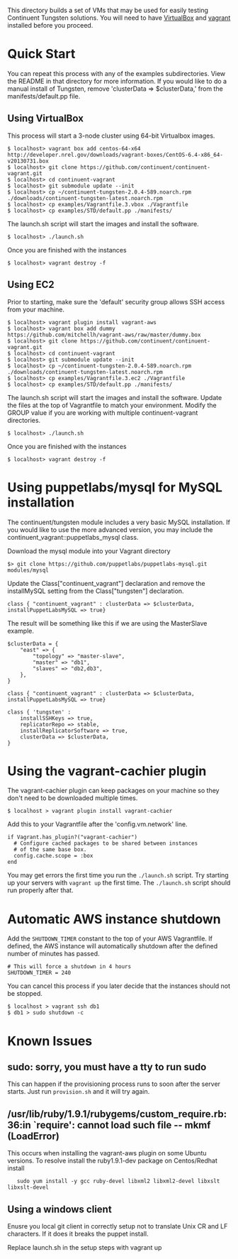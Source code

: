 This directory builds a set of VMs that may be used for easily testing Continuent Tungsten solutions. You will need to have [VirtualBox](https://www.virtualbox.org/) and [vagrant](http://www.vagrantup.com/) installed before you proceed.

# Quick Start

You can repeat this process with any of the examples subdirectories. View the README in that directory for more information. If you would like to do a manual install of Tungsten, remove 'clusterData => $clusterData,' from the manifests/default.pp file.

## Using VirtualBox

This process will start a 3-node cluster using 64-bit Virtualbox images.

    $ localhost> vagrant box add centos-64-x64 http://developer.nrel.gov/downloads/vagrant-boxes/CentOS-6.4-x86_64-v20130731.box
    $ localhost> git clone https://github.com/continuent/continuent-vagrant.git
    $ localhost> cd continuent-vagrant
    $ localhost> git submodule update --init
    $ localhost> cp ~/continuent-tungsten-2.0.4-589.noarch.rpm ./downloads/continuent-tungsten-latest.noarch.rpm
    $ localhost> cp examples/Vagrantfile.3.vbox ./Vagrantfile
    $ localhost> cp examples/STD/default.pp ./manifests/
    
The launch.sh script will start the images and install the software.
    
    $ localhost> ./launch.sh

Once you are finished with the instances

    $ localhost> vagrant destroy -f
    
## Using EC2

Prior to starting, make sure the 'default' security group allows SSH access from your machine.

    $ localhost> vagrant plugin install vagrant-aws  
    $ localhost> vagrant box add dummy https://github.com/mitchellh/vagrant-aws/raw/master/dummy.box
    $ localhost> git clone https://github.com/continuent/continuent-vagrant.git
    $ localhost> cd continuent-vagrant
    $ localhost> git submodule update --init
    $ localhost> cp ~/continuent-tungsten-2.0.4-589.noarch.rpm ./downloads/continuent-tungsten-latest.noarch.rpm
    $ localhost> cp examples/Vagrantfile.3.ec2 ./Vagrantfile
    $ localhost> cp examples/STD/default.pp ./manifests/
    
The launch.sh script will start the images and install the software. Update the files at the top of Vagrantfile to match your environment. Modify the GROUP value if you are working with multiple continuent-vagrant directories.

    $ localhost> ./launch.sh

Once you are finished with the instances

    $ localhost> vagrant destroy -f

# Using puppetlabs/mysql for MySQL installation

The continuent/tungsten module includes a very basic MySQL installation. If you would like to use the more advanced version, you may include the continuent\_vagrant::puppetlabs\_mysql class.

Download the mysql module into your Vagrant directory

    $> git clone https://github.com/puppetlabs/puppetlabs-mysql.git modules/mysql
    
Update the Class["continuent_vagrant"] declaration and remove the installMySQL setting from the Class["tungsten"] declaration.

    class { "continuent_vagrant" : clusterData => $clusterData, installPuppetLabsMySQL => true}
    
The result will be something like this if we are using the MasterSlave example.

    $clusterData = {
    	"east" => {
    		"topology" => "master-slave",
    		"master" => "db1",
    		"slaves" => "db2,db3",
    	},
    }
    
    class { "continuent_vagrant" : clusterData => $clusterData, installPuppetLabsMySQL => true}

    class { 'tungsten' :
    	installSSHKeys => true,
    	replicatorRepo => stable,
    	installReplicatorSoftware => true,
    	clusterData => $clusterData,
    }
    
# Using the vagrant-cachier plugin

The vagrant-cachier plugin can keep packages on your machine so they don't need to be downloaded multiple times.

    $ localhost > vagrant plugin install vagrant-cachier
    
Add this to your Vagrantfile after the 'config.vm.network' line.

    if Vagrant.has_plugin?("vagrant-cachier")
      # Configure cached packages to be shared between instances 
      # of the same base box.
      config.cache.scope = :box
    end
    
You may get errors the first time you run the `./launch.sh` script. Try starting up your servers with `vagrant up` the first time. The `./launch.sh` script should run properly after that.

# Automatic AWS instance shutdown

Add the `SHUTDOWN_TIMER` constant to the top of your AWS Vagrantfile. If defined, the AWS instance will automatically shutdown after the defined number of minutes has passed.

    # This will force a shutdown in 4 hours
    SHUTDOWN_TIMER = 240

You can cancel this process if you later decide that the instances should not be stopped.

    $ localhost > vagrant ssh db1
    $ db1 > sudo shutdown -c

# Known Issues

## sudo: sorry, you must have a tty to run sudo

This can happen if the provisioning process runs to soon after the server starts. Just run `provision.sh` and it will try again.

## /usr/lib/ruby/1.9.1/rubygems/custom_require.rb:36:in `require': cannot load such file -- mkmf (LoadError)

This occurs when installing the vagrant-aws plugin on some Ubuntu versions. To resolve install the ruby1.9.1-dev package
on Centos/Redhat install

       sudo yum install -y gcc ruby-devel libxml2 libxml2-devel libxslt libxslt-devel

## Using a windows client

Enusre you local git client in correctly setup not to translate Unix CR and LF characters. If it does it breaks the puppet install.

Replace launch.sh in the setup steps with vagrant up
